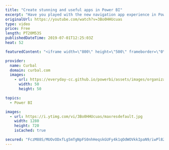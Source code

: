 ```yaml
---
title: "Create stunning and useful apps in Power BI"
excerpt: "Have you played with the new navigation app experience in Power BI? I have done it and I love it!! In this video I create an app from start to finish, to showcase all the features! #powerbi #curbal #appnavigation  Link to shared datasets video: https://www.youtube.com/watch?v=jtO4bIIy4uc   Here you can"
originalUrl: https://youtube.com/watch?v=3Bo0HHUcuas
type: video
price: Free
length: PT20M53S
publishedDateTime: 2019-07-01T12:25:03Z
heat: 52

featuredContent: "<iframe width=\"800\" height=\"500\" frameborder=\"0\" src=\"https://www.youtube.com/embed/3Bo0HHUcuas\" allow=\"accelerometer; autoplay; encrypted-media; gyroscope; picture-in-picture\" allowfullscreen></iframe>"

provider:
  name: Curbal
  domain: curbal.com
  images:
    - url: https://everyday-cc.github.io/powerbi/assets/images/organizations/curbal.com-50x50.jpg
      width: 50
      height: 50

topics:
  - Power BI

images:
  - url: https://i.ytimg.com/vi/3Bo0HHUcuas/maxresdefault.jpg
    width: 1280
    height: 720
    isCached: true

secured: "FczM88S/MUOvODxfLg5mTgNpFS0nhHeqskGUFy4k1qOdWOVkkIpaN9/iwPl8Zj1RooJ0BQTc96wau/e8ASEenfSQBIhyMAypU5XApTdBUQG3Zcxd/ei2zI+yJGQbj03/nQ9TfZ3ngKolU9kJVbCtEplzp/MbrN998wKi7ZLwqzMvIcPl5tSzwf7n/p6YcCLyAAuO5csOjzKnPZRt6F7Txw7lwFNAEVBcvZyYlBIaj/lyQfs/gXBqEH7YDXJSnhLnlFxTvzR91FBPbpJNLzTpMdL2gsUudu00NvUj8KXnmbcf3fPqj8H1ebsgRwckBgU1UJcJ88EXZ86+VptTFA1cwgvz23XlFkL2c95A4HV617g4i3bJqAbS5rWlNyv+uWPSASXB2ouaKPJYMK0DgT56G88ESLedJWdKWD+Y4zDrrtw=;ukJWgEuNx7y1HcAUI7aWxg=="
---
```


